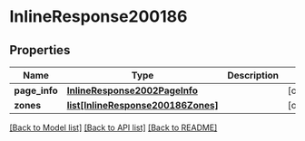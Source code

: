 # InlineResponse200186

## Properties
Name | Type | Description | Notes
------------ | ------------- | ------------- | -------------
**page_info** | [**InlineResponse2002PageInfo**](InlineResponse2002PageInfo.md) |  | [optional] 
**zones** | [**list[InlineResponse200186Zones]**](InlineResponse200186Zones.md) |  | [optional] 

[[Back to Model list]](../README.md#documentation-for-models) [[Back to API list]](../README.md#documentation-for-api-endpoints) [[Back to README]](../README.md)

